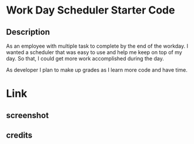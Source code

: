 # Work Day Scheduler Starter Code

## Description
As an employee with multiple task to complete by the end of the workday. 
I wanted a scheduler that was easy to use and help me keep on top of my day. 
So that, I could get more work accomplished during the day. 

As developer I plan to make up grades as I learn more code and have time. 

# Link

## screenshot

## credits 